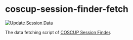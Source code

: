 # coscup-session-finder-fetch

[![Update Session Data](https://github.com/zetaraku/coscup-session-finder-fetch/actions/workflows/update-session-data.yaml/badge.svg)](https://github.com/zetaraku/coscup-session-finder-fetch/actions/workflows/update-session-data.yaml)

The data fetching script of [COSCUP Session Finder](https://coscup-sf.zetaraku.dev/).

